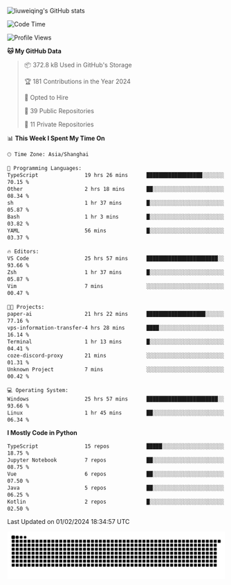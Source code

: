![liuweiqing's GitHub stats](https://github-readme-stats.vercel.app/api?username=14790897&show_icons=true&locale=cn&include_all_commits=true&count_private=true)

<!--START_SECTION:waka-->
![Code Time](http://img.shields.io/badge/Code%20Time-697%20hrs%2044%20mins-blue)

![Profile Views](http://img.shields.io/badge/Profile%20Views-37-blue)

**🐱 My GitHub Data** 

> 📦 372.8 kB Used in GitHub's Storage 
 > 
> 🏆 181 Contributions in the Year 2024
 > 
> 💼 Opted to Hire
 > 
> 📜 39 Public Repositories 
 > 
> 🔑 11 Private Repositories 
 > 
📊 **This Week I Spent My Time On** 

```text
🕑︎ Time Zone: Asia/Shanghai

💬 Programming Languages: 
TypeScript               19 hrs 26 mins      ██████████████████░░░░░░░   70.15 % 
Other                    2 hrs 18 mins       ██░░░░░░░░░░░░░░░░░░░░░░░   08.34 % 
sh                       1 hr 37 mins        █░░░░░░░░░░░░░░░░░░░░░░░░   05.87 % 
Bash                     1 hr 3 mins         █░░░░░░░░░░░░░░░░░░░░░░░░   03.82 % 
YAML                     56 mins             █░░░░░░░░░░░░░░░░░░░░░░░░   03.37 % 

🔥 Editors: 
VS Code                  25 hrs 57 mins      ███████████████████████░░   93.66 % 
Zsh                      1 hr 37 mins        █░░░░░░░░░░░░░░░░░░░░░░░░   05.87 % 
Vim                      7 mins              ░░░░░░░░░░░░░░░░░░░░░░░░░   00.47 % 

🐱‍💻 Projects: 
paper-ai                 21 hrs 22 mins      ███████████████████░░░░░░   77.16 % 
vps-information-transfer-4 hrs 28 mins       ████░░░░░░░░░░░░░░░░░░░░░   16.14 % 
Terminal                 1 hr 13 mins        █░░░░░░░░░░░░░░░░░░░░░░░░   04.41 % 
coze-discord-proxy       21 mins             ░░░░░░░░░░░░░░░░░░░░░░░░░   01.31 % 
Unknown Project          7 mins              ░░░░░░░░░░░░░░░░░░░░░░░░░   00.42 % 

💻 Operating System: 
Windows                  25 hrs 57 mins      ███████████████████████░░   93.66 % 
Linux                    1 hr 45 mins        ██░░░░░░░░░░░░░░░░░░░░░░░   06.34 % 
```

**I Mostly Code in Python** 

```text
TypeScript               15 repos            █████░░░░░░░░░░░░░░░░░░░░   18.75 % 
Jupyter Notebook         7 repos             ██░░░░░░░░░░░░░░░░░░░░░░░   08.75 % 
Vue                      6 repos             ██░░░░░░░░░░░░░░░░░░░░░░░   07.50 % 
Java                     5 repos             ██░░░░░░░░░░░░░░░░░░░░░░░   06.25 % 
Kotlin                   2 repos             █░░░░░░░░░░░░░░░░░░░░░░░░   02.50 % 
```




 Last Updated on 01/02/2024 18:34:57 UTC
<!--END_SECTION:waka-->

<picture>
  <source media="(prefers-color-scheme: dark)" srcset="https://raw.githubusercontent.com/14790897/14790897/output/github-contribution-grid-snake-dark.svg" />
  <source media="(prefers-color-scheme: light)" srcset="https://raw.githubusercontent.com/14790897/14790897/output/github-contribution-grid-snake.svg" />
  <img alt="github-snake" src="https://raw.githubusercontent.com/14790897/14790897/output/github-contribution-grid-snake.svg" />
</picture>
